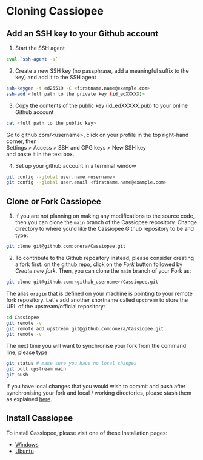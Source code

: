 # Cloning Cassiopee

## Add an SSH key to your Github account

1. Start the SSH agent    
```sh
eval `ssh-agent -s`
```

2. Create a new SSH key (no passphrase, add a meaningful suffix to the key) and add it to the SSH agent
```sh
ssh-keygen -t ed25519 -C <firstname.name@example.com>
ssh-add <full path to the private key (id_edXXXXX)>
```

3. Copy the contents of the public key (id_edXXXXX.pub) to your online Github account
```sh    
cat <full path to the public key>
```

Go to github.com/\<username\>, click on your profile in the top right-hand corner, then  
Settings > Access > SSH and GPG keys > New SSH key  
and paste it in the text box.

4. Set up your github account in a terminal window
```sh 
git config --global user.name <username>
git config --global user.email <firstname.name@example.com>
```

## Clone or Fork Cassiopee

1. If you are not planning on making any modifications to the source code, then you can clone the `main` branch of the Cassiopee repository.
Change directory to where you'd like the Cassiopee Github repository to be and type:

```sh 
git clone git@github.com:onera/Cassiopee.git
```

2. To contribute to the Github repository instead, please consider creating a fork first: on the [github repo](https://github.com/onera/Cassiopee), click on the _Fork_ button followed by _Create new fork_. Then, you can clone the `main` branch of your Fork as:

```sh 
git clone git@github.com:<github_username>/Cassiopee.git
```

The alias `origin` that is defined on your machine is pointing to your remote fork repository. Let's add another shortname called `upstream` to store the URL of the upstream/official repository:

```sh 
cd Cassiopee
git remote -v
git remote add upstream git@github.com:onera/Cassiopee.git
git remote -v
```

The next time you will want to synchronise your fork from the command line, please type

```sh 
git status # make sure you have no local changes
git pull upstream main
git push
```

If you have local changes that you would wish to commit and push after synchronising your fork and local / working directories, please stash them as explained [here](https://github.com/onera/Cassiopee/blob/main/docs/developers/Git/UsingGit.md#stashing).

## Install Cassiopee

To install Cassiopee, please visit one of these Installation pages:  
- [Windows](https://github.com/onera/Cassiopee/blob/main/docs/developers/Install/msys2.md)
- [Ubuntu](https://github.com/onera/Cassiopee/blob/main/docs/developers/Install/ubuntu.md)
